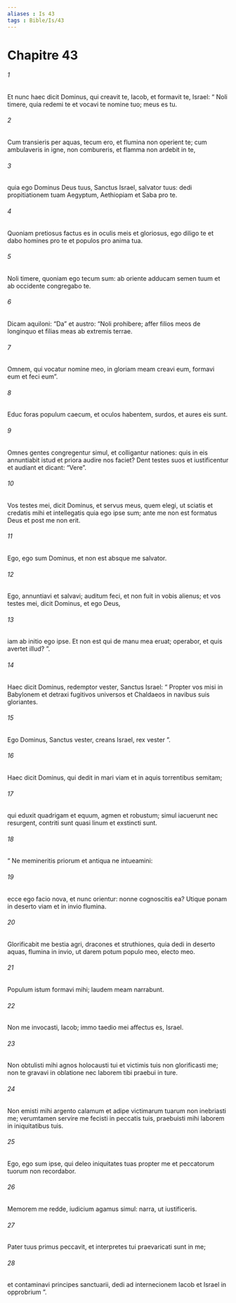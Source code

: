 ```yaml
---
aliases : Is 43
tags : Bible/Is/43
---
```


# Chapitre 43

###### 1
Et nunc haec dicit Dominus, qui creavit te, Iacob, et formavit te, Israel: “ Noli timere, quia redemi te et vocavi te nomine tuo; meus es tu.
###### 2
Cum transieris per aquas, tecum ero, et flumina non operient te; cum ambulaveris in igne, non combureris, et flamma non ardebit in te,
###### 3
quia ego Dominus Deus tuus, Sanctus Israel, salvator tuus: dedi propitiationem tuam Aegyptum, Aethiopiam et Saba pro te.
###### 4
Quoniam pretiosus factus es in oculis meis et gloriosus, ego diligo te et dabo homines pro te et populos pro anima tua.
###### 5
Noli timere, quoniam ego tecum sum: ab oriente adducam semen tuum et ab occidente congregabo te.
###### 6
Dicam aquiloni: “Da” et austro: “Noli prohibere; affer filios meos de longinquo et filias meas ab extremis terrae.
###### 7
Omnem, qui vocatur nomine meo, in gloriam meam creavi eum, formavi eum et feci eum”.
###### 8
Educ foras populum caecum, et oculos habentem, surdos, et aures eis sunt.
###### 9
Omnes gentes congregentur simul, et colligantur nationes: quis in eis annuntiabit istud et priora audire nos faciet? Dent testes suos et iustificentur et audiant et dicant: “Vere”.
###### 10
Vos testes mei, dicit Dominus, et servus meus, quem elegi, ut sciatis et credatis mihi et intellegatis quia ego ipse sum; ante me non est formatus Deus et post me non erit.
###### 11
Ego, ego sum Dominus, et non est absque me salvator.
###### 12
Ego, annuntiavi et salvavi; auditum feci, et non fuit in vobis alienus; et vos testes mei, dicit Dominus, et ego Deus,
###### 13
iam ab initio ego ipse. Et non est qui de manu mea eruat; operabor, et quis avertet illud? ”. 
###### 14
Haec dicit Dominus, redemptor vester, Sanctus Israel: “ Propter vos misi in Babylonem et detraxi fugitivos universos et Chaldaeos in navibus suis gloriantes.
###### 15
Ego Dominus, Sanctus vester, creans Israel, rex vester ”.
###### 16
Haec dicit Dominus, qui dedit in mari viam et in aquis torrentibus semitam;
###### 17
qui eduxit quadrigam et equum, agmen et robustum; simul iacuerunt nec resurgent, contriti sunt quasi linum et exstincti sunt.
###### 18
“ Ne memineritis priorum et antiqua ne intueamini:
###### 19
ecce ego facio nova, et nunc orientur: nonne cognoscitis ea? Utique ponam in deserto viam et in invio flumina.
###### 20
Glorificabit me bestia agri, dracones et struthiones, quia dedi in deserto aquas, flumina in invio, ut darem potum populo meo, electo meo.
###### 21
Populum istum formavi mihi; laudem meam narrabunt.
###### 22
Non me invocasti, Iacob; immo taedio mei affectus es, Israel.
###### 23
Non obtulisti mihi agnos holocausti tui et victimis tuis non glorificasti me; non te gravavi in oblatione nec laborem tibi praebui in ture.
###### 24
Non emisti mihi argento calamum et adipe victimarum tuarum non inebriasti me; verumtamen servire me fecisti in peccatis tuis, praebuisti mihi laborem in iniquitatibus tuis.
###### 25
Ego, ego sum ipse, qui deleo iniquitates tuas propter me et peccatorum tuorum non recordabor.
###### 26
Memorem me redde, iudicium agamus simul: narra, ut iustificeris.
###### 27
Pater tuus primus peccavit, et interpretes tui praevaricati sunt in me;
###### 28
et contaminavi principes sanctuarii, dedi ad internecionem Iacob et Israel in opprobrium ”.
